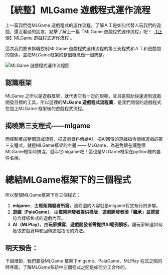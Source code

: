 # 【統整】MLGame 遊戲程式運作流程

上一篇我們從MLGame 遊戲程式的運作流程，了解ＡＩ是如何代替人玩我們的遊戲，還沒看過的朋友，點擊了解上一篇「MLGame 遊戲程式運作流程」吧！ [【正傳】MLGame 遊戲程式運作流程](https://ithelp.ithome.com.tw/articles/10293486) 。

這次我們要來揭曉控制MLGame 遊戲程式運作流程的第三支程式和ＡＩ和遊戲間的關係，並把MLGame框架的整個概念做一個統整。

![MLGame 遊戲程式運作流程圖](https://raw.githubusercontent.com/PAIA-Playful-AI-Arena/MLGame/master/docs/assets/system_flowchart.png)

## 認識框架

MLGame 之所以是遊戲框架，就代表它有一定的規範，並且是幫助快速達到遊戲開發目標的工具，所以這裡的**MLGame 遊戲程式流程圖**，是我們開發的遊戲程式在加上MLGame 框架後的遊戲程式流程。

## 揭曉第三支程式——mlgame

而控制著這整個遊戲流程，把遊戲資料傳給AI，把AI回傳的遊戲指令傳給遊戲的第三支程式，就是MLGame框架的主體 —— MLGame，為避免跟在講整個MLGame框架時搞混，就叫它mlgame吧！這也是MLGame框架在python裡的套件名稱。

# 總結MLGame框架下的三個程式

所以整個MLGame框架下有三個程式：

1. **mlgame**，由**框架開發者所寫**，流程圖的內容就是mlgame程式執行的步驟。
2. **遊戲（PaiaGame）**，由**框架開發者提供樣版**，**遊戲開發者須「繼承」並撰寫**符合樣板格式的遊戲內容。
3. **AI（MLPlay）**，由**玩家撰寫**，**遊戲開發者需提供AI範例模板**，讓玩家知道如何獲取遊戲資料和回傳遊戲指令的方法。

## 明天預告：

下個環節，我們要從MLGame 框架下mlgame、PaiaGame、MLPlay 程式之間的時序圖，了解MLGame系統中三個程式之間是如何分工合作的。